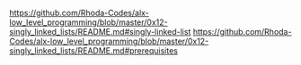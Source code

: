 https://github.com/Rhoda-Codes/alx-low_level_programming/blob/master/0x12-singly_linked_lists/README.md#singly-linked-list
https://github.com/Rhoda-Codes/alx-low_level_programming/blob/master/0x12-singly_linked_lists/README.md#prerequisites

